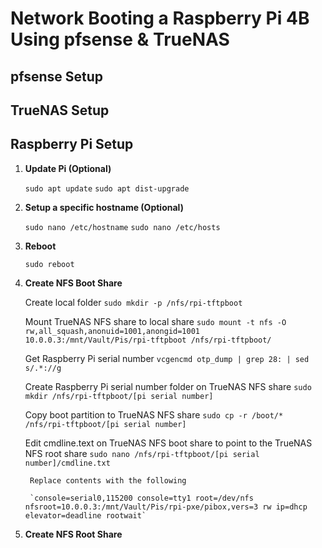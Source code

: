 # Network Booting a Raspberry Pi 4B Using pfsense & TrueNAS

## pfsense Setup

## TrueNAS Setup

## Raspberry Pi Setup

1. **Update Pi (Optional)**

    `sudo apt update`
    `sudo apt dist-upgrade`

2. **Setup a specific hostname (Optional)**

    `sudo nano /etc/hostname`
    `sudo nano /etc/hosts`

3. **Reboot**

    `sudo reboot`

4. **Create NFS Boot Share**

    Create local folder
        `sudo mkdir -p /nfs/rpi-tftpboot`

    Mount TrueNAS NFS share to local share
        `sudo mount -t nfs -O rw,all_squash,anonuid=1001,anongid=1001 10.0.0.3:/mnt/Vault/Pis/rpi-tftpboot /nfs/rpi-tftpboot/`

    Get Raspberry Pi serial number 
        `vcgencmd otp_dump | grep 28: | sed s/.*://g`

    Create Raspberry Pi serial number folder on TrueNAS NFS share
        `sudo mkdir /nfs/rpi-tftpboot/[pi serial number]`

    Copy boot partition to TrueNAS NFS share
	    `sudo cp -r /boot/* /nfs/rpi-tftpboot/[pi serial number]`

    Edit cmdline.text on TrueNAS NFS boot share to point to the TrueNAS NFS root share
	    `sudo nano /nfs/rpi-tftpboot/[pi serial number]/cmdline.txt`
		
        Replace contents with the following
        
        `console=serial0,115200 console=tty1 root=/dev/nfs nfsroot=10.0.0.3:/mnt/Vault/Pis/rpi-pxe/pibox,vers=3 rw ip=dhcp elevator=deadline rootwait`




5. **Create NFS Root Share**
